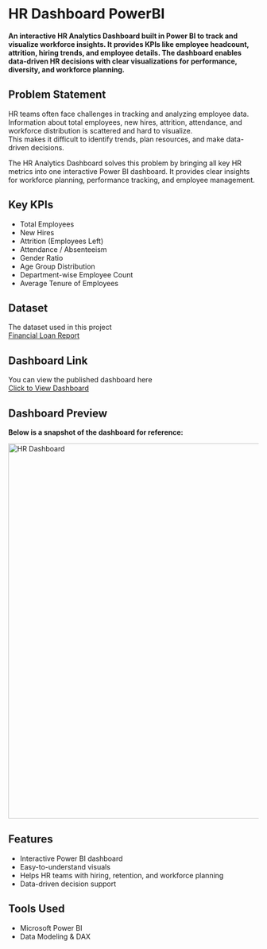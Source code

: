 # HR Dashboard PowerBI
**An interactive HR Analytics Dashboard built in Power BI to track and visualize workforce insights. It provides KPIs like employee headcount, attrition, hiring trends, and employee details. The dashboard enables data-driven HR decisions with clear visualizations for performance, diversity, and workforce planning.**

## Problem Statement

HR teams often face challenges in tracking and analyzing employee data. Information about total employees, new hires, attrition, attendance, and workforce distribution is scattered and hard to visualize.  
This makes it difficult to identify trends, plan resources, and make data-driven decisions.  

The HR Analytics Dashboard solves this problem by bringing all key HR metrics into one interactive Power BI dashboard. It provides clear insights for workforce planning, performance tracking, and employee management.


## Key KPIs

- Total Employees  
- New Hires  
- Attrition (Employees Left)  
- Attendance / Absenteeism  
- Gender Ratio  
- Age Group Distribution  
- Department-wise Employee Count  
- Average Tenure of Employees


## Dataset
The dataset used in this project  
[Financial Loan Report](https://github.com/harshgholap05/HR-Dashboard-PowerBI/blob/main/Dataset%20FIle/HR%20DATASET.xlsx)


## Dashboard Link
You can view the published dashboard here  
[Click to View Dashboard](https://github.com/harshgholap05/HR-Dashboard-PowerBI/blob/main/HR%20Dashboard/HR%20DASHBOARD.pbix)  


## Dashboard Preview
**Below is a snapshot of the dashboard for reference:**

<img width="1394" height="755" alt="HR Dashboard" src="https://github.com/user-attachments/assets/61106152-c5f9-4938-8354-37682eed0f52" />


## Features

- Interactive Power BI dashboard  
- Easy-to-understand visuals  
- Helps HR teams with hiring, retention, and workforce planning  
- Data-driven decision support  

## Tools Used

- Microsoft Power BI  
- Data Modeling & DAX  
